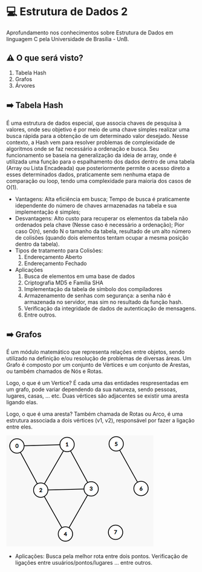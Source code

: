 # :computer: Estrutura de Dados 2 
Aprofundamento nos conhecimentos sobre Estrutura de Dados em linguagem C pela Universidade de Brasília - UnB.

## :warning: O que será visto? 
1. Tabela Hash
2. Grafos
3. Árvores

## :arrow_right: Tabela Hash
É uma estrutura de dados especial, que associa chaves de pesquisa à valores, onde seu objetivo é por meio de uma chave simples realizar uma busca rápida para a obtenção de um determinado valor desejado. Nesse contexto, a Hash vem para resolver problemas de complexidade de algoritmos onde se faz necessário a ordenação e busca. Seu funcionamento se baseia na generalização da ideia de array, onde é utilizada uma função para o espalhamento dos dados dentro de uma tabela (Array ou Lista Encadeada) que posteriormente permite o acesso direto a esses determinados dados, praticamente sem nenhuma etapa de comparação ou loop, tendo uma complexidade para maioria dos casos de O(1).
* Vantagens:
Alta eficiência em busca;
Tempo de busca é praticamente idependente do número de chaves armazenadas na tabela e sua implementação é simples;
* Desvantagens:
Alto custo para recuperar os elementos da tabela não ordenados pela chave (Nesse caso é necessário a ordenação);
Pior caso O(n), sendo N o tamanho da tabela, resultado de um alto número de colisões (quando dois elementos tentam ocupar a mesma posição dentro da tabela).
* Tipos de tratamento para Colisões:
    1. Endereçamento Aberto 
    2. Endereçamento Fechado 
* Aplicações
    1. Busca de elementos em uma base de dados
    2. Criptografia MD5 e Família SHA 
    3. Implementação da tabela de símbolo dos compiladores
    4. Armazenamento de senhas com segurança: a senha não é armazenada no servidor, mas sim no resultado da função hash.
    5. Verificação da integridade de dados de autenticação de mensagens. 
    6. Entre outros. 

## :arrow_right: Grafos
É um módulo matemático que representa relações entre objetos, sendo utilizado na definição e/ou resolução de problemas de diversas áreas. Um Grafo é composto por um conjunto de Vértices e um conjunto de Arestas, ou também chamados de Nós e Rotas.

Logo, o que é um Vertice? É cada uma das entidades respresentadas em um grafo, pode variar dependendo da sua natureza, sendo pessoas, lugares, casas, ... etc. Duas vértices são adjacentes se existir uma aresta ligando elas. 

Logo, o que é uma aresta? Também chamada de Rotas ou Arco, é uma estrutura associada a dois vértices (v1, v2), responsável por fazer a ligação entre eles.

![Grafo](img/grafo.png)



* Aplicações:
Busca pela melhor rota entre dois pontos.
Verificação de ligações entre usuários/pontos/lugares ... entre outros. 
